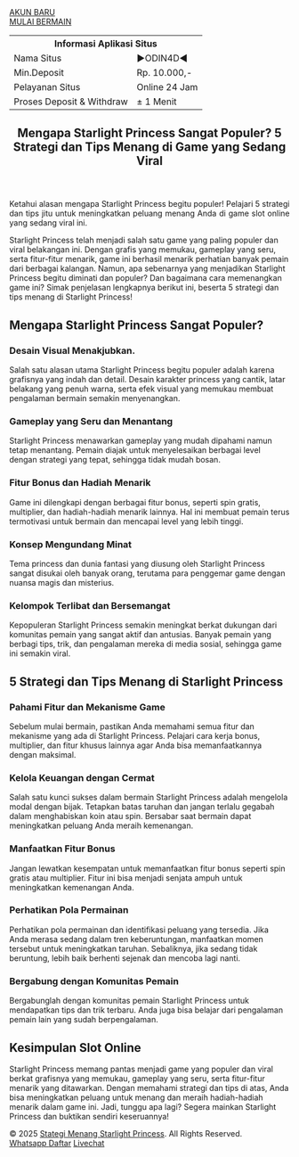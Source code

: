 <header>
    <div class="header-wrapper">
        <div class="logo">
            <a href="https://adhasola.github.io/berita-tribun/strategi-menang-starlight-princess.html">
                <amp-img src="https://odin4d.sgp1.cdn.digitaloceanspaces.com/Logo/logo.png" width="200" height="50" alt="Stategi Menang Starlight Princess" layout="fixed"></amp-img>
            </a>
        </div>
    </div>
</header>
<section class="content">
    <div class="container">
        <div class="thumbs">
            <amp-img src="https://odin4d.sgp1.cdn.digitaloceanspaces.com/banner/strategi-menang-starlight-princess.jpg" width="1280" height="720" alt="Stategi Menang Starlight Princess" layout="responsive"></amp-img>
        </div>
        <div class="btn-body">
            <div class="btn-items">
                <a href="https://tinyurl.com/odinseo" rel="nofollow noreferrer" target="_blank">AKUN BARU</a>
            </div>
            <div class="btn-items">
                <a href="https://tinyurl.com/odinseo" rel="nofollow noreferrer" target="_blank">MULAI BERMAIN</a>
            </div>
        </div>
        <table>
            <tbody>
                <tr>
                    <th colspan="2">Informasi Aplikasi Situs</th>
                </tr>
                <tr>
                    <td>Nama Situs</td>
                    <td>►ODIN4D◄</td>
                </tr>
                <tr>
                    <td>Min.Deposit</td>
                    <td>Rp. 10.000,-</td>
                </tr>
                <tr>
                    <td>Pelayanan Situs</td>
                    <td>Online 24 Jam</td>
                </tr>   
                <tr>
                    <td>Proses Deposit & Withdraw</td>
                    <td>± 1 Menit</td>
                </tr>   
            </tbody>
        </table>
    </div>
</section>
<main>
    <article>
        <div class="container">
            <header class="title">
                <h1 itemprop="headline"><strong>Mengapa Starlight Princess Sangat Populer? 5 Strategi dan Tips Menang di Game yang Sedang Viral</strong></h1>
                </header>
                <p style="text-align: justify;">Ketahui alasan mengapa Starlight Princess begitu populer! Pelajari 5 strategi dan tips jitu untuk meningkatkan peluang menang Anda di game slot online yang sedang viral ini.</p> 
                <p>Starlight Princess telah menjadi salah satu game yang paling populer dan viral belakangan ini. Dengan grafis yang memukau, gameplay yang seru, serta fitur-fitur menarik, game ini berhasil menarik perhatian banyak pemain dari berbagai kalangan. Namun, apa sebenarnya yang menjadikan Starlight Princess begitu diminati dan populer? Dan bagaimana cara memenangkan game ini? Simak penjelasan lengkapnya berikut ini, beserta 5 strategi dan tips menang di Starlight Princess! </p>
                <h2>Mengapa Starlight Princess Sangat Populer? </h2>
				<h3> Desain Visual Menakjubkan. </h3>
				<p>Salah satu alasan utama Starlight Princess begitu populer adalah karena grafisnya yang indah dan detail. Desain karakter princess yang cantik, latar belakang yang penuh warna, serta efek visual yang memukau membuat pengalaman bermain semakin menyenangkan. </p>
				<h3>Gameplay yang Seru dan Menantang </h3>
				<p>Starlight Princess menawarkan gameplay yang mudah dipahami namun tetap menantang. Pemain diajak untuk menyelesaikan berbagai level dengan strategi yang tepat, sehingga tidak mudah bosan. </p>
				<h3>Fitur Bonus dan Hadiah Menarik </h3>
				<p>Game ini dilengkapi dengan berbagai fitur bonus, seperti spin gratis, multiplier, dan hadiah-hadiah menarik lainnya. Hal ini membuat pemain terus termotivasi untuk bermain dan mencapai level yang lebih tinggi. </p>
				<h3>Konsep Mengundang Minat</h3>
				<p>Tema princess dan dunia fantasi yang diusung oleh Starlight Princess sangat disukai oleh banyak orang, terutama para penggemar game dengan nuansa magis dan misterius. </p>
				<h3>Kelompok Terlibat dan Bersemangat</h3>
				<p>Kepopuleran Starlight Princess semakin meningkat berkat dukungan dari komunitas pemain yang sangat aktif dan antusias. Banyak pemain yang berbagi tips, trik, dan pengalaman mereka di media sosial, sehingga game ini semakin viral. </p>
				<h2>5 Strategi dan Tips Menang di Starlight Princess </h2>
				<h3>Pahami Fitur dan Mekanisme Game</h3>
				<p>Sebelum mulai bermain, pastikan Anda memahami semua fitur dan mekanisme yang ada di Starlight Princess. Pelajari cara kerja bonus, multiplier, dan fitur khusus lainnya agar Anda bisa memanfaatkannya dengan maksimal. </p>
				<h3>Kelola Keuangan dengan Cermat </h3>
				<p>Salah satu kunci sukses dalam bermain Starlight Princess adalah mengelola modal dengan bijak. Tetapkan batas taruhan dan jangan terlalu gegabah dalam menghabiskan koin atau spin. Bersabar saat bermain dapat meningkatkan peluang Anda meraih kemenangan. </p>
				<h3>Manfaatkan Fitur Bonus </h3>
				<p>Jangan lewatkan kesempatan untuk memanfaatkan fitur bonus seperti spin gratis atau multiplier. Fitur ini bisa menjadi senjata ampuh untuk meningkatkan kemenangan Anda. </p>
				<h3>Perhatikan Pola Permainan </h3>
				<p>Perhatikan pola permainan dan identifikasi peluang yang tersedia. Jika Anda merasa sedang dalam tren keberuntungan, manfaatkan momen tersebut untuk meningkatkan taruhan. Sebaliknya, jika sedang tidak beruntung, lebih baik berhenti sejenak dan mencoba lagi nanti. </p>
				<h3>Bergabung dengan Komunitas Pemain </h3>
				<p>Bergabunglah dengan komunitas pemain Starlight Princess untuk mendapatkan tips dan trik terbaru. Anda juga bisa belajar dari pengalaman pemain lain yang sudah berpengalaman. </p>
				<h2>Kesimpulan Slot Online </h2>
				<p> Starlight Princess memang pantas menjadi game yang populer dan viral berkat grafisnya yang memukau, gameplay yang seru, serta fitur-fitur menarik yang ditawarkan. Dengan memahami strategi dan tips di atas, Anda bisa meningkatkan peluang untuk menang dan meraih hadiah-hadiah menarik dalam game ini. Jadi, tunggu apa lagi? Segera mainkan Starlight Princess dan buktikan sendiri keseruannya! </p>
    </article>
</main>
<footer>
    <div class="container">
        <div class="footer-text">&copy; 2025 <a
                href="https://adhasola.github.io/berita-tribun/strategi-menang-starlight-princess.html">Stategi Menang Starlight Princess</a>. All Rights Reserved.</div>
    </div>
</footer>
<div class="nav">
    <div class="menu"> <a href="https://tinyurl.com/waodin" rel="nofollow noopener"> <amp-img layout="intrinsic"
                height="100" width="100"
                src="https://i0.wp.com/159.223.57.247/wp-content/uploads/2023/12/Whats-App-icon-png.webp"></amp-img> Whatsapp </a>
                <a href="https://tinyurl.com/odinseo" rel="nofollow noopener" class="tada" target="_blank"> <amp-img
                class="center" layout="intrinsic" height="120" width="120"
                src="https://d1t2302wfgaojw.cloudfront.net/bekasi/assets/daftar-slot.webp"></amp-img> Daftar</a> 
                <a href="https://tinyurl.com/lcodin4d" rel="nofollow noopener" target="_blank"> <amp-img
                layout="intrinsic" height="100" width="100"
                src="https://i0.wp.com/159.223.57.247/wp-content/uploads/2023/12/chat-icon.png"></amp-img> Livechat</a>
    </div>
</div>
